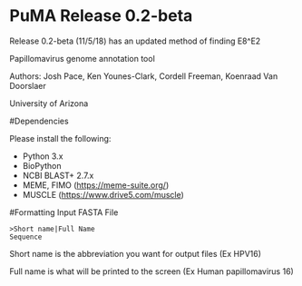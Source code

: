 # PuMA Release 0.2-beta 

Release 0.2-beta (11/5/18) has an updated method of finding E8^E2

Papillomavirus genome annotation tool

Authors: Josh Pace, Ken Younes-Clark, Cordell Freeman, Koenraad Van Doorslaer 

University of Arizona

#Dependencies 

Please install the following:

* Python 3.x
* BioPython
* NCBI BLAST+ 2.7.x
* MEME, FIMO (https://meme-suite.org/)
* MUSCLE (https://www.drive5.com/muscle)

#Formatting Input FASTA File
    
    >Short name|Full Name
    Sequence


Short name is the abbreviation you want for output files (Ex HPV16)

Full name is what will be printed to the screen (Ex Human papillomavirus 16)



